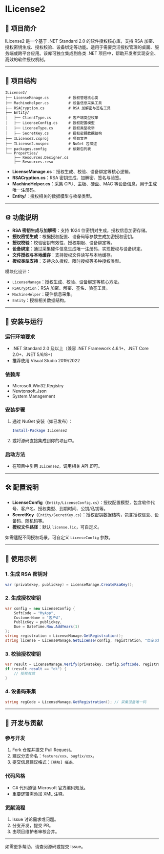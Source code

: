# ILicense2

## 📌 项目简介

ILicense2 是一个基于 .NET Standard 2.0 的软件授权核心库，支持 RSA 加密、授权密钥生成、授权校验、设备绑定等功能。适用于需要灵活授权管理的桌面、服务端或跨平台应用。该库可独立集成到各类 .NET 项目中，帮助开发者实现安全、高效的软件授权机制。

---

## 📂 项目结构

```
ILicense2/
├── LicenseManage.cs         # 授权管理核心类
├── MachineHelper.cs         # 设备信息采集工具
├── RSACryption.cs           # RSA 加解密与签名工具
├── Entity/
│   ├── ClientType.cs        # 客户端类型枚举
│   ├── LicenseConfig.cs     # 授权配置模型
│   ├── LicenseType.cs       # 授权类型枚举
│   ├── SecretKey.cs         # 授权密钥数据结构
├── ILicense2.csproj         # 项目文件
├── ILicense2.nuspec         # NuGet 包描述
├── packages.config          # 依赖包列表
└── Properties/
    ├── Resources.Designer.cs
    ├── Resources.resx
```

- **LicenseManage.cs**：授权生成、校验、设备绑定等核心逻辑。
- **RSACryption.cs**：RSA 密钥生成、加解密、签名与验签。
- **MachineHelper.cs**：采集 CPU、主板、硬盘、MAC 等设备信息，用于生成唯一注册码。
- **Entity/**：授权相关的数据模型与枚举类型。

---

## ⚙️ 功能说明

- **RSA 密钥生成与加解密**：支持 1024 位密钥对生成，授权信息加密存储。
- **授权密钥生成**：根据授权配置、设备码等参数生成加密授权密钥。
- **授权校验**：校验密钥有效性、授权期限、设备绑定等。
- **设备绑定**：通过采集硬件信息生成唯一注册码，实现授权与设备绑定。
- **文件授权与本地缓存**：支持授权文件读写与本地缓存。
- **授权类型支持**：支持永久授权、限时授权等多种授权类型。

模块化设计：
- `LicenseManage`：授权生成、校验、设备绑定等核心方法。
- `RSACryption`：RSA 加密、解密、签名、验签工具。
- `MachineHelper`：硬件信息采集。
- `Entity`：授权相关数据结构。

---

## 🚀 安装与运行

### 运行环境要求

- .NET Standard 2.0 及以上（兼容 .NET Framework 4.6.1+、.NET Core 2.0+、.NET 5/6/8+）
- 推荐使用 Visual Studio 2019/2022

### 依赖库

- Microsoft.Win32.Registry
- Newtonsoft.Json
- System.Management

### 安装步骤

1. 通过 NuGet 安装（如已发布）：
   ```powershell
   Install-Package ILicense2
   ```
2. 或将源码直接集成到你的项目中。

### 启动方法

- 在项目中引用 `ILicense2`，调用相关 API 即可。

---

## 🛠️ 配置说明

- **LicenseConfig**（`Entity/LicenseConfig.cs`）：授权配置模型，包含软件代号、客户名、授权类型、到期时间、公钥/私钥等。
- **SecretKey**（`Entity/SecretKey.cs`）：授权密钥数据结构，包含授权信息、设备码、随机码等。
- **授权文件路径**：默认 `license.lic`，可自定义。

如需适配不同授权场景，可自定义 `LicenseConfig` 参数。

---

## 🧪 使用示例

### 1. 生成 RSA 密钥对

```csharp
var (privatekey, publickey) = LicenseManage.CreateRsaKey();
```

### 2. 生成授权密钥

```csharp
var config = new LicenseConfig {
    SoftCode = "MyApp",
    CustomerName = "客户A",
    PublicKey = publickey,
    Due = DateTime.Now.AddYears(1)
};
string registration = LicenseManage.GetRegistration();
string license = LicenseManage.GetLicense(config, registration, "自定义数据");
```

### 3. 校验授权密钥

```csharp
var result = LicenseManage.Verify(privatekey, config.SoftCode, registration, license);
if (result.result == "ok") {
    // 授权有效
}
```

### 4. 设备码采集

```csharp
string regCode = LicenseManage.GetRegistration(); // 采集设备唯一码
```

---

## 🔧 开发与贡献

### 参与开发

1. Fork 仓库并提交 Pull Request。
2. 建议分支命名：`feature/xxx`、`bugfix/xxx`。
3. 提交信息建议格式：`[模块] 描述`。

### 代码风格

- C# 代码遵循 Microsoft 官方编码规范。
- 重要逻辑需添加 XML 注释。

### 贡献流程

1. Issue 讨论需求或问题。
2. 分支开发，提交 PR。
3. 由项目维护者审核合并。

---

如需更多帮助，请查阅源码或提交 Issue。
